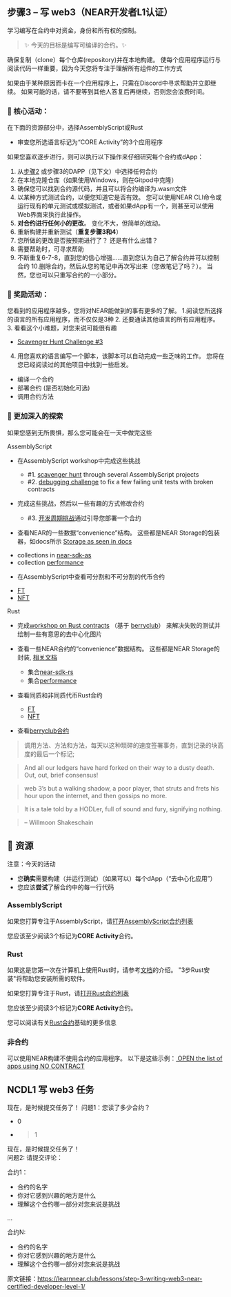 ## 步骤3 – 写 web3（NEAR开发者L1认证）
学习编写在合约中对资金，身份和所有权的控制。

> :sparkles: 今天的目标是编写可编译的合约。:sparkles: 

确保复制（clone）每个仓库(repository)并在本地构建。 使每个应用程序运行与阅读代码一样重要，因为今天您将专注于理解所有组件的工作方式

如果由于某种原因而卡在一个应用程序上，只需在Discord中寻求帮助并立即继续。 如果可能的话，请不要等到其他人答复后再继续，否则您会浪费时间。

### :green_book: 核心活动：
在下面的资源部分中，选择AssemblyScript或Rust
* 审查您所选语言标记为“CORE Activity”的3个应用程序

如果您喜欢逐步进行，则可以执行以下操作来仔细研究每个合约或dApp：

1. 从[步骤2](https://learnnear.club/lessons/step-2-reading-web3-near-certified-developer-level-1/) 或步骤3的DAPP（见下文）中选择任何合约
2. 在本地克隆仓库（如果使用Windows，则在Gitpod中克隆）
3. 确保您可以找到合约源代码，并且可以将合约编译为.wasm文件
4. 以某种方式测试合约，以便您知道它是否有效。 您可以使用NEAR CLI命令或运行现有的单元测试或模拟测试，或者如果dApp有一个，则甚至可以使用Web界面来执行此操作。
5. **对合约进行任何小的更改**。 变化不大，但简单的改动。
6. 重新构建并重新测试（**重复步骤3和4**）
7. 您所做的更改是否按预期进行了？ 还是有什么出错？
8. 需要帮助时，可寻求帮助
9. 不断重复6-7-8，直到您的信心增强……直到您认为自己了解合约并可以控制合约
   10.删除合约，然后从您的笔记中再次写出来（您做笔记了吗？）。 当然，您也可以只重写合约的一小部分。


### :blue_book: 奖励活动：
您看到的应用程序越多，您将对NEAR能做到的事有更多的了解。
1.阅读您所选择的语言的所有应用程序，而不仅仅是3种
2. 还要通读其他语言的所有应用程序。
3. 看看这个小难题，对您来说可能很有趣
* [Scavenger Hunt Challenge #3](https://hackmd.io/@nearly-learning/hunt-03)

4. 用您喜欢的语言编写一个脚本，该脚本可以自动完成一些乏味的工作。 您将在您已经阅读过的其他项目中找到一些启发。
* 编译一个合约
* 部署合约 (是否初始化可选)
* 调用合约方法


### :orange_book: 更加深入的探索
如果您感到无所畏惧，那么您可能会在一天中做完这些

AssemblyScript
* 在AssemblyScript workshop中完成这些挑战
    - #1. [scavenger hunt](https://github.com/Learn-NEAR/workshop--exploring-assemblyscript-contracts#activityscavenger-hunt) through several AssemblyScript projects
    - #2. [debugging challenge](https://github.com/Learn-NEAR/workshop--exploring-assemblyscript-contracts#activitydebugging-challenge) to fix a few failing unit tests with broken contracts

* 完成这些挑战，然后以一些有趣的方式修改合约
    - #3. [开发周期挑战](https://github.com/Learn-NEAR/workshop--exploring-assemblyscript-contracts#activitydevelopment-lifecycle)通过引导您部署一个合约

* 查看NEAR的一些数据“convenience”结构。 这些都是NEAR Storage的包装器，如docs所示 [Storage as seen in docs](https://docs.near.org/docs/concepts/data-storage#docsNav)
-  collections in [near-sdk-as](https://github.com/near/near-sdk-as/tree/master/sdk-core/assembly/collections)
-  collection [performance](https://github.com/near-examples/collection-examples-as)

* 在AssemblyScript中查看可分割和不可分割的代币合约
-  [FT](https://github.com/near-examples/FT)
-  [NFT](https://github.com/near-examples/NFT)

Rust
* 完成[workshop on Rust contracts](https://github.com/Learn-NEAR/workshop--berry-club-bot) （基于 [berryclub](https://berryclub.io/)） 来解决失败的测试并绘制一些有意思的去中心化图片
* 查看一些NEAR合约的“convenience”数据结构。 这些都是NEAR Storage的封装, [相关文档](https://docs.near.org/docs/concepts/data-storage#docsNav)
    * 集合[near-sdk-rs](https://github.com/near/near-sdk-rs/tree/master/near-sdk/src/collections)
    * 集合[performance](https://github.com/near-examples/collection-examples-rs)

* 查看同质和非同质代币Rust合约
    * [FT](https://github.com/near-examples/FT)
    * [NFT](https://github.com/near-examples/NFT)
* 查看[berryclub合约](https://github.com/evgenykuzyakov/berryclub)


>调用方法、方法和方法，每天以这种琐碎的速度签署事务，直到记录的块高度的最后一个标记;

>And all our ledgers have hard forked on their way to a dusty death. Out, out, brief consensus!

>web 3’s but a walking shadow, a poor player, that struts and frets his hour upon the internet, and then gossips no more.

>It is a tale told by a HODLer, full of sound and fury, signifying nothing.

>– Willmoon Shakeschain


## :dart: 资源
注意：今天的活动

* 您**确实**需要构建（并运行测试）（如果可以）每个dApp（“去中心化应用”）
* 您应该**尝试**了解合约中的每一行代码

### AssemblyScript
如果您打算专注于AssemblyScript，请[打开AssemblyScript合约列表](https://airtable.com/shrzKsvgmkM8lvfpp/tblm1quryzSbqBzCK)

您应该至少阅读3个标记为**CORE Activity**合约。


### Rust
如果这是您第一次在计算机上使用Rust时，请参考[文档](https://docs.near.org/docs/tutorials/contracts/intro-to-rust)的介绍。 "3步Rust安装"将帮助您安装所需的软件。

如果您打算专注于Rust，请[打开Rust合约列表](https://airtable.com/shrY5TMWP96L9wSyP/tblm1quryzSbqBzCK)

您应该至少阅读3个标记为**CORE Activity**合约。

您可以阅读有关[Rust合约](https://hackmd.io/@nearly-learning/contract-basics-rust)基础的更多信息

### 非合约
可以使用NEAR构建不使用合约的应用程序。
以下是这些示例：[ OPEN the list of apps using NO CONTRACT ](https://airtable.com/shr5VqiNCEoPWl0JQ/tblm1quryzSbqBzCK)


## NCDL1 写 web3 任务
现在，是时候提交任务了！
问题1：您读了多少合约？
* 0
* >1

现在，是时候提交任务了！  
问题2:  请提交评论：

合约1：
* 合约的名字
* 你对它感到兴趣的地方是什么
* 理解这个合约哪一部分对您来说是挑战

...

合约N:
* 合约的名字
* 你对它感到兴趣的地方是什么
* 理解这个合约哪一部分对您来说是挑战


原文链接：https://learnnear.club/lessons/step-3-writing-web3-near-certified-developer-level-1/
